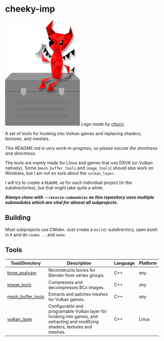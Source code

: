 # cheeky-imp

![cheeky-imp logo](logo.png)
*Logo made by [choco](https://twitter.com/chocographix)*

A set of tools for hooking into Vulkan games and replacing shaders, textures, and meshes.

*This README.md is very work-in-progress, so please excuse the shortness and directness.*

The tools are mainly made for Linux and games that use DXVK (or Vulkan natively).
Some (``mesh_buffer_tools`` and ``image_tools``) should also work on Windows,
but I am not so sure about the ``vulkan_layer``.

I will try to create a ``README.md`` for each individual project (in the subdirectories),
but that might take quite a while.

***Always clone with ``--recurse-submodules`` as this repository uses multiple submodules which are vital for almost all subprojects.***

## Building

Most subprojects use *CMake*.
Just create a ``build/`` subdirectory, open *bash* in it and do ``cmake ..`` and ``make``.

## Tools

| Tool/Directory | Description | Language | Platform |
| -------------- | ----------- | -------- | -------- |
| [bone_analyzer](bone_analyzer/) | Reconstructs bones for Blender from vertex groups. | C++ | *any*
| [image_tools](image_tools/) | Compresses and decompresses BCx images. | C++ | *any*
| [mesh_buffer_tools](mesh_buffer_tools/) | Extracts and patches meshes for Vulkan games. | C++ | *any*
| [vulkan_layer](vulkan_layer/) | Configurable and programable Vulkan layer for hooking into games, and extracting and modifying shaders, textures and meshes. | C++ | Linux
